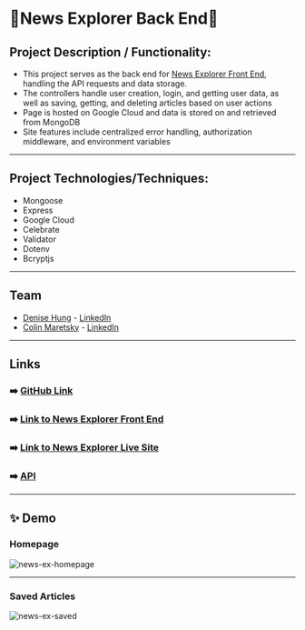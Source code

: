 # 📰News Explorer Back End📰

## Project Description / Functionality: 
- This project serves as the back end for [News Explorer Front End](https://github.com/cjmaret/news-explorer-frontend), handling the API requests and data storage. 
- The controllers handle user creation, login, and getting user data, as well as saving, getting, and deleting articles based on user actions
- Page is hosted on Google Cloud and data is stored on and retrieved from MongoDB
- Site features include centralized error handling, authorization middleware, and environment variables

---

## Project Technologies/Techniques:
- Mongoose
- Express
- Google Cloud
- Celebrate
- Validator
- Dotenv
- Bcryptjs

---

## Team 
- [Denise Hung](https://github.com/denisehung) - [LinkedIn](https://www.linkedin.com/in/denise-hung-76563867/)
- [Colin Maretsky](https://github.com/cjmaret) - [LinkedIn](https://www.linkedin.com/in/colin-maretsky/)

---

## Links
### ➡️ [GitHub Link](https://github.com/cjmaret/news-explorer-api)
### ➡️ [Link to News Explorer Front End](https://github.com/cjmaret/news-explorer-frontend)
### ➡️ [Link to News Explorer Live Site](https://news-explorer-site.netlify.app/)
### ➡️ [API](https://api.aloha.students.nomoreparties.sbs)

---

## ✨ Demo
### Homepage
![news-ex-homepage](https://user-images.githubusercontent.com/77926563/147217832-85671225-224b-42e8-86aa-6b5ba383fc84.png)

---

### Saved Articles
![news-ex-saved](https://user-images.githubusercontent.com/77926563/147217849-46dcecac-1f03-41b6-aab0-ca9cbc7ad78c.png)